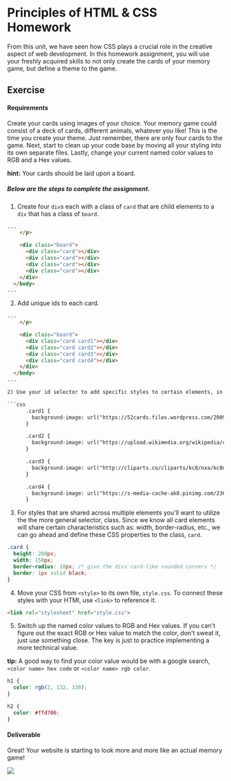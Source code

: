 # Principles of HTML & CSS Homework

From this unit, we have seen how CSS plays a crucial role in the creative aspect of web development. In this homework assignment, you will use your freshly acquired skills to not only create the cards of your memory game, but define a theme to the game.

## Exercise

#### Requirements

Create your cards using images of your choice. Your memory game could consist of a deck of cards, different animals, whatever you like! This is the time you create your theme. Just remember, there are only four cards to the game. Next, start to clean up your code base by moving all your styling into its own separate files. Lastly, change your current named color values to RGB and a Hex values.

**hint:** Your cards should be laid upon a board.

##### Below are the steps to complete the assignment.

1) Create four `div`s each with a class of `card` that are child elements to a `div` that has a class of `board`.

```html
...
    </p>

    <div class="board">
      <div class="card"></div>
      <div class="card"></div>
      <div class="card"></div>
      <div class="card"></div>
    </div>
  </body>
...
```

2) Add unique ids to each card.

```html
...
    </p>

    <div class="board">
      <div class="card card1"></div>
      <div class="card card2"></div>
      <div class="card card3"></div>
      <div class="card card4"></div>
    </div>
  </body>
...

2) Use your id selector to add specific styles to certain elements, in this case card images.

```css
      .card1 {
        background-image: url("https://52cards.files.wordpress.com/2009/05/428px-poker-sm-212-ks.png?w=455");
      }

      .card2 {
        background-image: url("https://upload.wikimedia.org/wikipedia/commons/thumb/d/d3/King_of_clubs2.svg/2000px-King_of_clubs2.svg.png");
      }

      .card3 {
        background-image: url("http://cliparts.co/cliparts/kc8/nxa/kc8nxaMcr.png");
      }

      .card4 {
        background-image: url("https://s-media-cache-ak0.pinimg.com/236x/15/e4/3a/15e43a712ac44407d23c437b0a5b43bc.jpg");
      }

```

3) For styles that are shared across multiple elements you'll want to utilize the the more general selector, class. Since we know all card elements will share certain characteristics such as: width, border-radius, etc., we can go ahead and define these CSS properties to the class, `card`.

```css
.card {
  height: 200px;
  width: 150px;
  border-radius: 10px; /* give the divs card-like rounded corners */
  border: 1px solid black;
}
```

4) Move your CSS from `<style>` to its own file, `style.css`. To connect these styles with your HTMl, use `<link>` to reference it.

```html
<link rel="stylesheet" href="style.css">
```

5) Switch up the named color values to RGB and Hex values. If you can't figure out the exact RGB or Hex value to match the color, don't sweat it, just use something close. The key is just to practice implementing a more technical value.

**tip:** A good way to find your color value would be with a google search, `<color name> hex code` or `<color name> rgb color`.

```css
h1 {
  color: rgb(2, 132, 130);
}

h2 {
  color: #ffd700;
}
```

#### Deliverable

Great! Your website is starting to look more and more like an actual memory game!

![](https://s3.amazonaws.com/f.cl.ly/items/0n1W1M2d0y3f1Q2V1T16/Image%202016-03-17%20at%208.44.47%20AM.png?v=cc378882)
